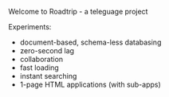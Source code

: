 Welcome to Roadtrip - a teleguage project

Experiments:

* document-based, schema-less databasing
* zero-second lag
* collaboration
* fast loading
* instant searching
* 1-page HTML applications (with sub-apps)